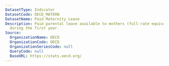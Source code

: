 ```yaml
---
DatasetType: Indicator
DatasetCode: OECD_MATERN
DatasetName: Paid Maternity Leave
Description: Paid parental leave available to mothers (full-rate equivalent) in weeks
  during the first year.
Source:
  OrganizationName: OECD
  OrganizationCode: OECD
  OrganizationSeriesCode: null
  QueryCode: null
  BaseURL: https://stats.oecd.org/
---
```



